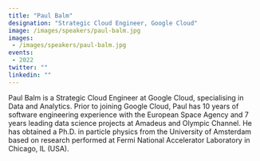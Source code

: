```yaml
---
title: "Paul Balm"
designation: "Strategic Cloud Engineer, Google Cloud"
image: /images/speakers/paul-balm.jpg
images: 
 - /images/speakers/paul-balm.jpg
events:
 - 2022
twitter: ""
linkedin: ""
---
```


Paul Balm is a Strategic Cloud Engineer at Google Cloud, specialising in Data and Analytics. Prior to joining Google Cloud, Paul has 10 years of software engineering experience with the European Space Agency and 7 years leading data science projects at Amadeus and Olympic Channel. He has obtained a Ph.D. in particle physics from the University of Amsterdam based on research performed at Fermi National Accelerator Laboratory in Chicago, IL (USA).